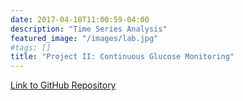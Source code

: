 ```yaml
---
date: 2017-04-10T11:00:59-04:00
description: "Time Series Analysis"
featured_image: "/images/lab.jpg"
#tags: []
title: "Project II: Continuous Glucose Monitoring"
---
```


[Link to GitHub Repository](https://github.com/A-Y-Yang/CSP-571-Continuous-Glucose-Monitoring-master)
